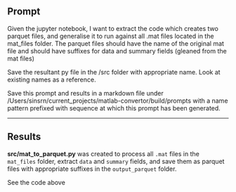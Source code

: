 ## Prompt

Given the jupyter notebook, I want to extract the code which creates two parquet files, and generalise it to run against all .mat files located in the mat_files folder. The parquet files should have the name of the original mat file and should have suffixes for data and summary fields (gleaned from the mat files)

Save the resultant py file in the /src folder with appropriate name.  Look at existing names as a reference.

Save this prompt and results in a markdown file under /Users/sinsrn/current_projects/matlab-convertor/build/prompts with a name pattern prefixed with sequence at which this prompt has been generated.

---

## Results

**src/mat_to_parquet.py** was created to process all `.mat` files in the `mat_files` folder, extract `data` and `summary` fields, and save them as parquet files with appropriate suffixes in the `output_parquet` folder.

See the code above